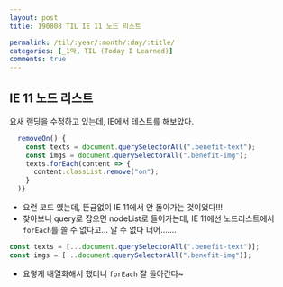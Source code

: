 ```yaml
---
layout: post
title: 190808 TIL IE 11 노드 리스트

permalink: /til/:year/:month/:day/:title/
categories: [_1막, TIL (Today I Learned)]
comments: true
---
```


## **IE 11 노드 리스트**
요새 랜딩을 수정하고 있는데, IE에서 테스트를 해보았다. 

```js
  removeOn() {
    const texts = document.querySelectorAll(".benefit-text");
    const imgs = document.querySelectorAll(".benefit-img");
    texts.forEach(content => {
      content.classList.remove("on");
    }
  )}
```

- 요런 코드 였는데, 뜬금없이 IE 11에서 안 돌아가는 것이었다!!!
- 찾아보니 query로 잡으면 nodeList로 들어가는데, IE 11에선 노드리스트에서 `forEach`를 쓸 수 없다고...  알 수 없다 너어.......

```js
const texts = [...document.querySelectorAll(".benefit-text")];
const imgs = [...document.querySelectorAll(".benefit-img")];
```
- 요렇게 배열화해서 했더니 `forEach` 잘 돌아간다~ 
